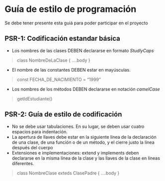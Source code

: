 #  Guía de estilo de programación
Se debe tener presente esta guiá para poder participar en el proyecto

## PSR-1: Codificación estandar básica
- Los nombres de las clases DEBEN declararse en formato *StudlyCaps*
>class NombreDeLaClase 
>{
>....body
>}

- El nombre de las constantes DEBEN estar en mayúsculas. 
> const FECHA_DE_NACIMIENTO = “1999”

- Los nombres de los métodos DEBEN declararse en notación *camelCase* 
> getIdEstudiante()

## PSR-2: Guía de estilo de codificación
- No se debe usar tabulaciones. En su lugar, se deben usar cuatro espacios para indentación. 
- La apertura de llaves debe estar en la siguiente línea de la declaración de una clase, de una función o de un método, y el cierre justo la línea después del cuerpo
- Extensiones e implementaciones: extend y implements deben declararse en la misma línea de la clase y las llaves de la clase en líneas diferentes.
>class NombreClase exteds ClasePadre
>{
>....body
>}
